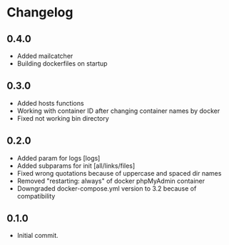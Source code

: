 # Changelog

## 0.4.0
- Added mailcatcher
- Building dockerfiles on startup

## 0.3.0
- Added hosts functions
- Working with container ID after changing container names by docker
- Fixed not working bin directory

## 0.2.0
- Added param for logs [logs]
- Added subparams for init [all/links/files]
- Fixed wrong quotations because of uppercase and spaced dir names
- Removed "restarting: always" of docker phpMyAdmin container
- Downgraded docker-compose.yml version to 3.2 because of compatibility

## 0.1.0
- Initial commit.